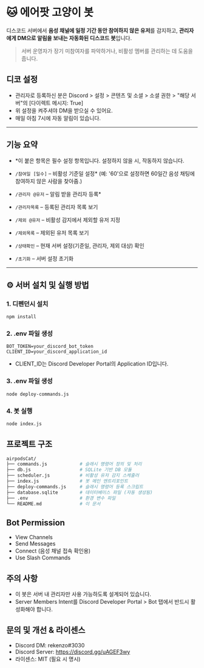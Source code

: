# 🐱 에어팟 고양이 봇

디스코드 서버에서 **음성 채널에 일정 기간 동안 참여하지 않은 유저**를 감지하고,
**관리자에게 DM으로 알림을 보내는 자동화된 디스코드 봇**입니다.

> 서버 운영자가 장기 미참여자를 파악하거나, 비활성 멤버를 관리하는 데 도움을 줍니다.

## 디코 설정
- 관리자로 등록하신 분은 Discord > 설정 > 콘텐츠 및 소셜 > 소셜 권한 > "해당 서버"의 [다이렉트 메시지: True]
- 위 설정을 켜주셔야 DM을 받으실 수 있어요.
- 매일 아침 7시에 자동 알림이 있습니다.

---

## 기능 요약

- *이 붙은 항목은 필수 설정 항목입니다. 설정하지 않을 시, 작동하지 않습니다.

- `/참여일 [일수]` – 비활성 기준일 설정* (예: '60'으로 설정하면 60일간 음성 채팅에 참여하지 않은 사람을 찾아줌.)
- `/관리자 @유저` – 알림 받을 관리자 등록*
- `/관리자목록` – 등록된 관리자 목록 보기
- `/제외 @유저` – 비활성 감지에서 제외할 유저 지정
- `/제외목록` – 제외된 유저 목록 보기
- `/상태확인` – 현재 서버 설정(기준일, 관리자, 제외 대상) 확인
- `/초기화` – 서버 설정 초기화

---

## ⚙ 서버 설치 및 실행 방법

### 1. 디펜던시 설치

```bash
npm install
```

### 2. .env 파일 생성

```env
BOT_TOKEN=your_discord_bot_token
CLIENT_ID=your_discord_application_id
```
- CLIENT_ID는 Discord Developer Portal의 Application ID입니다.

### 3. .env 파일 생성
```bash
node deploy-commands.js
```

### 4. 봇 실행
```bash
node index.js
```

## 프로젝트 구조
```bash
airpodsCat/
├── commands.js            # 슬래시 명령어 정의 및 처리
├── db.js                  # SQLite 기반 DB 모듈
├── scheduler.js           # 비활성 유저 감지 스케줄러
├── index.js               # 봇 메인 엔트리포인트
├── deploy-commands.js     # 슬래시 명령어 등록 스크립트
├── database.sqlite        # 데이터베이스 파일 (자동 생성됨)
├── .env                   # 환경 변수 파일
└── README.md              # 이 문서
```

## Bot Permission
- View Channels
- Send Messages
- Connect (음성 채널 접속 확인용)
- Use Slash Commands

## 주의 사항
- 이 봇은 서버 내 관리자만 사용 가능하도록 설계되어 있습니다.
- Server Members Intent를 Discord Developer Portal > Bot 탭에서 반드시 활성화해야 합니다.

## 문의 및 개선 & 라이센스
- Discord DM: rekenzo#3030
- Discord Server: https://discord.gg/uAGEF3wy
- 라이센스: MIT (필요 시 명시)
